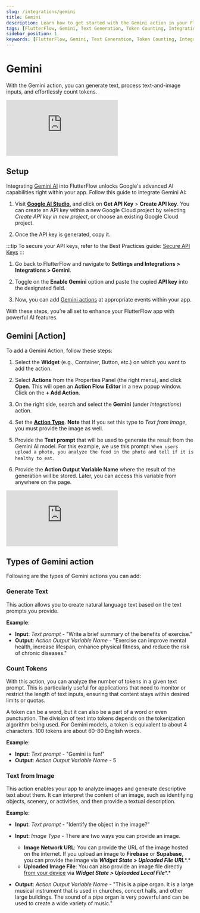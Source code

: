 ```yaml
---
slug: /integrations/gemini
title: Gemini
description: Learn how to get started with the Gemini action in your FlutterFlow app to generate text, process text-and-image inputs, and count tokens.
tags: [FlutterFlow, Gemini, Text Generation, Token Counting, Integration]
sidebar_position: 1
keywords: [FlutterFlow, Gemini, Text Generation, Token Counting, Integration]
---
```



# Gemini

With the Gemini action, you can generate text, process text-and-image inputs, and effortlessly count tokens.

<div class="video-container"><iframe src="https://www.loom.
com/embed/1e7a383897334f6da96c58639e7abcfc?sid=b8363cff-ccfb-4ade-98fc-22a2a587e68e" frameborder="0" allow="accelerometer; autoplay; clipboard-write; encrypted-media; gyroscope; picture-in-picture; web-share" referrerpolicy="strict-origin-when-cross-origin" allowfullscreen></iframe></div>



## Setup

Integrating [Gemini AI](https://gemini.google.com/app) into FlutterFlow unlocks Google's advanced AI capabilities right within your app. Follow this guide to integrate Gemini AI:

1. Visit [**Google AI Studio**.](https://aistudio.google.com/) and click on **Get API Key** > 
   **Create API key**. You can create an API key within a new Google Cloud project by selecting *Create API key in new project*, or choose an existing Google Cloud project. 

2. Once the API key is generated, copy it.

:::tip
To secure your API keys, refer to the Best Practices guide: [Secure API Keys](../google-cloud/secure-keys.md)
:::

1. Go back to FlutterFlow and navigate to **Settings and Integrations > Integrations > Gemini**. 

2. Toggle on the **Enable Gemini** option and paste the copied **API key** into the designated 
   field. 

3. Now, you can add [Gemini actions](#gemini-action) at appropriate events 
within your app.

With these steps, you’re all set to enhance your FlutterFlow app with powerful AI features.


## Gemini [Action]

To add a Gemini Action, follow these steps:

1. Select the **Widget** (e.g., Container, Button, etc.) on which you want to add the action.

2. Select **Actions** from the Properties Panel (the right menu), and click **Open**. This will open an **Action Flow Editor** in a new popup window. Click on the **+ Add Action**.

3. On the right side, search and select the **Gemini** (under *Integrations*) action. 

4. Set the [**Action Type**](#types-of-gemini-action). **Note** that If you set this type to *Text from Image*, you must provide the image as well.

5. Provide the **Text prompt** that will be used to generate the result from the Gemini AI model. For this example, we use this prompt: `When users upload a photo, you analyze the food in the photo and tell if it is healthy to eat`. 

6. Provide the **Action Output Variable Name** where the result of the generation will be stored. Later, you can access this variable from anywhere on the page.

<div class="video-container"><iframe src="https://www.loom.com/embed/8b57fff59e3f496b84eb719f0a41bc85" title="YouTube video player" frameborder="0" allow="accelerometer; autoplay; clipboard-write; encrypted-media; gyroscope; picture-in-picture; web-share" referrerpolicy="strict-origin-when-cross-origin" allowfullscreen></iframe></div>

## Types of Gemini action

Following are the types of Gemini actions you can add:

### Generate Text

This action allows you to create natural language text based on the text prompts you provide.

**Example**:

* **Input**: *Text prompt* - "Write a brief summary of the benefits of exercise."
* **Output**: *Action Output Variable Name* - "Exercise can improve mental health, increase lifespan, enhance physical fitness, and reduce the risk of chronic diseases."

### Count Tokens

With this action, you can analyze the number of tokens in a given text prompt. This is particularly useful for applications that need to monitor or restrict the length of text inputs, ensuring that content stays within desired limits or quotas.

A token can be a word, but it can also be a part of a word or even punctuation. The division of text into tokens depends on the tokenization algorithm being used. For Gemini models, a token is equivalent to about 4 characters. 100 tokens are about 60-80 English words.

**Example**:

* **Input**: *Text prompt* - "Gemini is fun!"
* **Output**: *Action Output Variable Name* - 5

### Text from Image

This action enables your app to analyze images and generate descriptive text about them. It can interpret the content of an image, such as identifying objects, scenery, or activities, and then provide a textual description.

**Example**:

* **Input**: *Text prompt* - "Identify the object in the image?"
* **Input**: *Image Type* - There are two ways you can provide an image.

	+ **Image Network URL**: You can provide the URL of the image hosted on the internet. If you upload an image to **Firebase** or **Supabase**, you can provide the image via ***Widget State > Uploaded File URL****.*
	+ **Uploaded Image File**: You can also provide an image file directly [from your device](/actions/actions/utilities/upload-data#id-3.-local-upload-widget-state) via ***Widget State > Uploaded Local File****.*
* **Output**: *Action Output Variable Name* - "This is a pipe organ. It is a large musical instrument that is used in churches, concert halls, and other large buildings. The sound of a pipe organ is very powerful and can be used to create a wide variety of music."



 